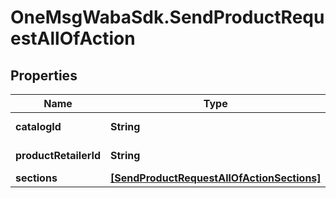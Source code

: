 # OneMsgWabaSdk.SendProductRequestAllOfAction

## Properties

Name | Type | Description | Notes
------------ | ------------- | ------------- | -------------
**catalogId** | **String** | id of the catalog | [optional] 
**productRetailerId** | **String** | id of the product | [optional] 
**sections** | [**[SendProductRequestAllOfActionSections]**](SendProductRequestAllOfActionSections.md) |  | [optional] 


